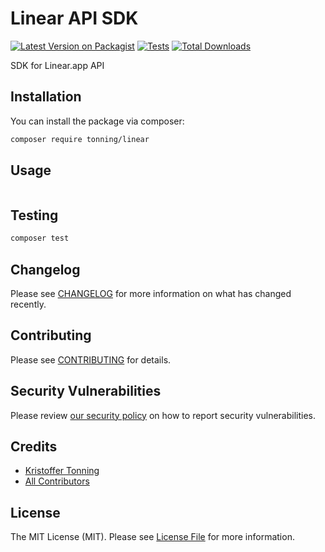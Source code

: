 # Linear API SDK

[![Latest Version on Packagist](https://img.shields.io/packagist/v/tonning/linear-api.svg?style=flat-square)](https://packagist.org/packages/tonning/linear-api)
[![Tests](https://img.shields.io/github/actions/workflow/status/tonning/linear-api/run-tests.yml?branch=main&label=tests&style=flat-square)](https://github.com/tonning/linear-api/actions/workflows/run-tests.yml)
[![Total Downloads](https://img.shields.io/packagist/dt/tonning/linear-api.svg?style=flat-square)](https://packagist.org/packages/tonning/linear-api)

SDK for Linear.app API 

## Installation

You can install the package via composer:

```bash
composer require tonning/linear
```

## Usage

```php
```

## Testing

```bash
composer test
```

## Changelog

Please see [CHANGELOG](CHANGELOG.md) for more information on what has changed recently.

## Contributing

Please see [CONTRIBUTING](https://github.com/spatie/.github/blob/main/CONTRIBUTING.md) for details.

## Security Vulnerabilities

Please review [our security policy](../../security/policy) on how to report security vulnerabilities.

## Credits

- [Kristoffer Tonning](https://github.com/tonning)
- [All Contributors](../../contributors)

## License

The MIT License (MIT). Please see [License File](LICENSE.md) for more information.
